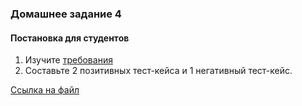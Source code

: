 ### Домашнее задание 4

#### Постановка для студентов

1. Изучите [требования](../master/Требования/Req_4.md)
2. Составьте 2 позитивных тест-кейса и 1 негативный тест-кейс.

[Ссылка на файл](https://docs.google.com/spreadsheets/d/1GAo7mGSlkJSGZw05HxztffmS6_QbdfpmwK9zOAGbP3Q/edit#gid=1710093261)
